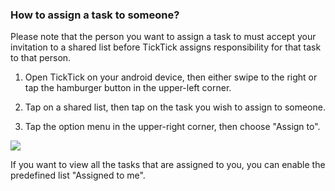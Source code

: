 ### How to assign a task to someone?

Please note that the person you want to assign a task to must accept your invitation to a shared list before TickTick assigns responsibility for that task to that person.

1. Open TickTick on your android device, then either swipe to the right or tap the hamburger button in the upper-left corner.

2. Tap on a shared list, then tap on the task you wish to assign to someone.

3. Tap the option menu in the upper-right corner, then choose "Assign to".

![](../../../images/ticktick-android-app/task/3.3.16.png) <br />

If you want to view all the tasks that are assigned to you, you can enable the predefined list "Assigned to me".

